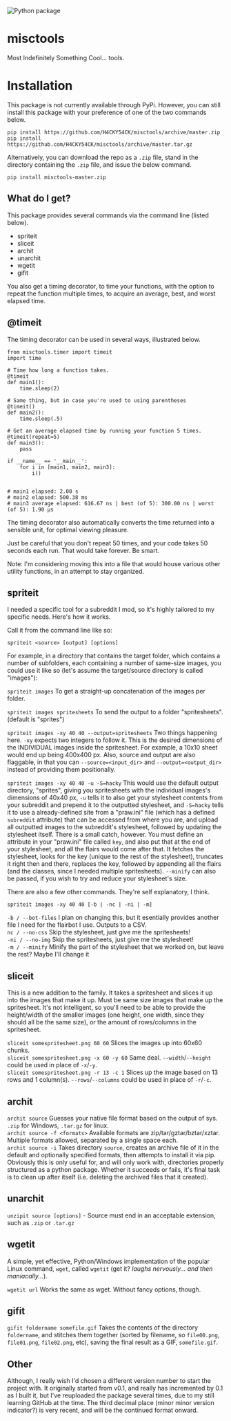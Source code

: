 ![Python package](https://github.com/H4CKY54CK/misctools/workflows/Python%20package/badge.svg)

# misctools

Most Indefinitely Something Cool... tools.

# Installation

This package is not currently available through PyPi. However, you can still install this package with your preference of one of the two commands below.

`pip install https://github.com/H4CKY54CK/misctools/archive/master.zip`  
`pip install https://github.com/H4CKY54CK/misctools/archive/master.tar.gz`

Alternatively, you can download the repo as a `.zip` file, stand in the directory containing the `.zip` file, and issue the below command.

`pip install misctools-master.zip`

## What do I get?

This package provides several commands via the command line (listed below).

- spriteit  
- sliceit  
- archit  
- unarchit  
- wgetit  
- gifit

You also get a timing decorator, to time your functions, with the option to repeat the function multiple times, to acquire an average, best, and worst elapsed time.

## @timeit

The timing decorator can be used in several ways, illustrated below.

    from misctools.timer import timeit
    import time

    # Time how long a function takes.
    @timeit
    def main1():
        time.sleep(2)

    # Same thing, but in case you're used to using parentheses
    @timeit()
    def main2():
        time.sleep(.5)

    # Get an average elapsed time by running your function 5 times.
    @timeit(repeat=5)
    def main3():
        pass

    if __name__ == '__main__':
        for i in [main1, main2, main3]:
            i()


    # main1 elapsed: 2.00 s
    # main2 elapsed: 500.38 ms
    # main3 average elapsed: 616.67 ns | best (of 5): 300.00 ns | worst (of 5): 1.90 µs

The timing decorator also automatically converts the time returned into a sensible unit, for optimal viewing pleasure.

Just be careful that you don't repeat 50 times, and your code takes 50 seconds each run. That would take forever. Be smart.

Note: I'm considering moving this into a file that would house various other utility functions, in an attempt to stay organized.

## spriteit

I needed a specific tool for a subreddit I mod, so it's highly tailored to my specific needs. Here's how it works.

Call it from the command line like so:

`spriteit <source> [output] [options]`

For example, in a directory that contains the target folder, which contains a number of subfolders, each containing a number of same-size images, you could use it like so (let's assume the target/source directory is called "images"):

`spriteit images` To get a straight-up concatenation of the images per folder.

`spriteit images spritesheets` To send the output to a folder "spritesheets". (default is "sprites")  


`spriteit images -xy 40 40 --output=spritesheets` Two things happening here. `-xy` expects two integers to follow it. This is the desired dimensions of the INDIVIDUAL images inside the spritesheet. For example, a 10x10 sheet would end up being 400x400 px. Also, source and output are also flaggable, in that you can `--source=<input_dir>` and `--output=<output_dir>` instead of providing them positionally.  

`spriteit images -xy 40 40 -u -S=hacky` This would use the default output directory, "sprites", giving you spritesheets with the individual images's dimensions of 40x40 px, `-u` tells it to also get your stylesheet contents from your subreddit and prepend it to the outputted stylesheet, and `-S=hacky` tells it to use a already-defined site from a "praw.ini" file (which has a defined `subreddit` attribute) that can be accessed from where you are, and upload all outputted images to the subreddit's stylesheet, followed by updating the stylesheet itself. There is a small catch, however. You must define an attribute in your "praw.ini" file called `key`, and also put that at the end of your stylesheet, and all the flairs would come after that. It fetches the stylesheet, looks for the key (unique to the rest of the stylesheet), truncates it right then and there, replaces the key, followed by appending all the flairs (and the classes, since I needed multiple spritesheets). `--minify` can also be passed, if you wish to try and reduce your stylesheet's size.

There are also a few other commands. They're self explanatory, I think.

`spriteit images -xy 40 40 [-b | -nc | -ni | -m]`

`-b / --bot-files` I plan on changing this, but it esentially provides another file I need for the flairbot I use. Outputs to a CSV.  
`nc / --no-css` Skip the stylesheet, just give me the spritesheets!  
`-ni / --no-img` Skip the spritesheets, just give me the stylesheet!  
`-m / --minify` Minify the part of the stylesheet that we worked on, but leave the rest? Maybe I'll change it

## sliceit

This is a new addition to the family. It takes a spritesheet and slices it up into the images that make it up. Must be same size images that make up the spritesheet. It's not intelligent, so you'll need to be able to provide the height/width of the smaller images (one height, one width, since they should all be the same size), or the amount of rows/columns in the spritesheet.

`sliceit somespritesheet.png 60 60` Slices the images up into 60x60 chunks.  
`sliceit somespritesheet.png -x 60 -y 60` Same deal. `--width`/`--height` could be used in place of `-x`/`-y`.  
`sliceit somespritesheet.png -r 13 -c 1` Slices up the image based on 13 rows and 1 column(s). `--rows`/`--columns` could be used in place of `-r`/`-c`.  

## archit

`archit source` Guesses your native file format based on the output of sys. `.zip` for Windows, `.tar.gz` for linux.  
`archit source -f <formats>` Available formats are zip/tar/gztar/bztar/xztar. Multiple formats allowed, separated by a single space each.  
`archit source -i` Takes directory `source`, creates an archive file of it in the default and optionally specified formats, then attempts to install it via pip. Obviously this is only useful for, and will only work with, directories properly structured as a python package. Whether it succeeds or fails, it's final task is to clean up after itself (i.e. deleting the archived files that it created).

## unarchit

`unzipit source [options]` - Source must end in an acceptable extension, such as `.zip` or `.tar.gz`  

## wgetit

A simple, yet effective, Python/Windows implementation of the popular Linux command, `wget`, called `wgetit` (get it? _laughs nervously... and then maniacally..._).

`wgetit url` Works the same as wget. Without fancy options, though.

## gifit

`gifit foldername somefile.gif` Takes the contents of the directory `foldername`, and stitches them together (sorted by filename, so `file00.png`, `file01.png`, `file02.png`, etc), saving the final result as a GIF, `somefile.gif`.

## Other

Although, I really wish I'd chosen a different version number to start the project with. It originally started from v0.1, and really has incremented by 0.1 as I built it, but I've reuploaded the package several times, due to my still learning GitHub at the time. The third decimal place (minor minor version indicator?) is very recent, and will be the continued format onward.
